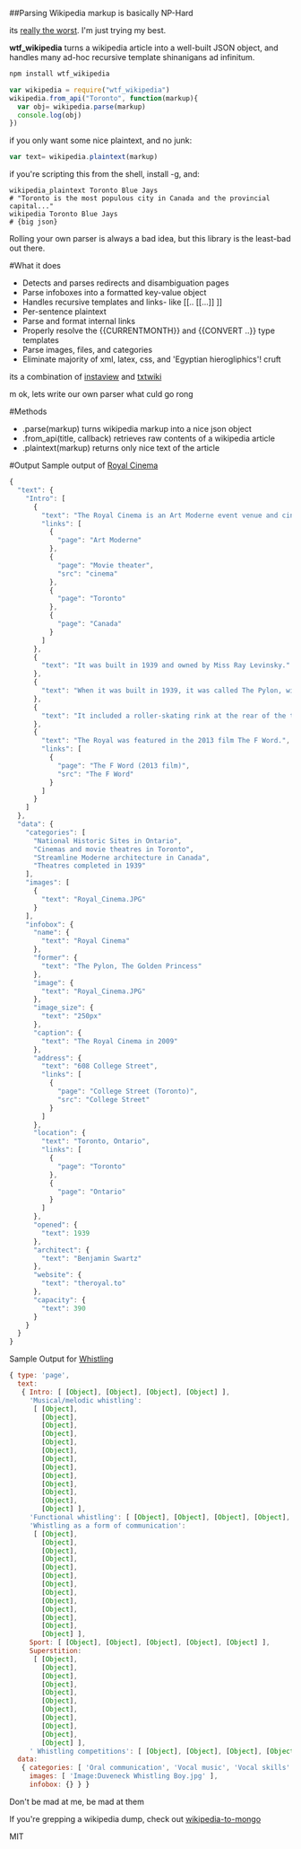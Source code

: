 ##Parsing Wikipedia markup is basically NP-Hard

its [really the worst](https://en.wikipedia.org/wiki/Help:WikiHiero_syntax).   I'm just trying my best.

**wtf_wikipedia** turns a wikipedia article into a well-built JSON object, and handles many ad-hoc recursive template shinanigans ad infinitum.

```bash
npm install wtf_wikipedia
````
````javascript
var wikipedia = require("wtf_wikipedia")
wikipedia.from_api("Toronto", function(markup){
  var obj= wikipedia.parse(markup)
  console.log(obj)
})
````
if you only want some nice plaintext, and no junk:
````javascript
var text= wikipedia.plaintext(markup)
````
if you're scripting this from the shell, install -g, and:
````shell
wikipedia_plaintext Toronto Blue Jays
# "Toronto is the most populous city in Canada and the provincial capital..."
wikipedia Toronto Blue Jays
# {big json}
````


Rolling your own parser is always a bad idea, but this library is the least-bad out there.

#What it does
* Detects and parses redirects and disambiguation pages
* Parse infoboxes into a formatted key-value object
* Handles recursive templates and links- like [[.. [[...]] ]]
* Per-sentence plaintext
* Parse and format internal links
* Properly resolve the {{CURRENTMONTH}} and {{CONVERT ..}} type templates
* Parse images, files, and categories
* Eliminate majority of xml, latex, css, and 'Egyptian hierogliphics'! cruft


its a combination of [instaview](https://en.wikipedia.org/wiki/User:Pilaf/InstaView) and [txtwiki](https://github.com/joaomsa/txtwiki.js)

m ok, lets write our own parser what culd go rong

#Methods
* .parse(markup)
  turns wikipedia markup into a nice json object
* .from_api(title, callback)
  retrieves raw contents of a wikipedia article
* .plaintext(markup)
  returns only nice text of the article

#Output
Sample output of [Royal Cinema](https://en.wikipedia.org/wiki/Royal_Cinema)
````javascript
{
  "text": {
    "Intro": [
      {
        "text": "The Royal Cinema is an Art Moderne event venue and cinema in Toronto, Canada.",
        "links": [
          {
            "page": "Art Moderne"
          },
          {
            "page": "Movie theater",
            "src": "cinema"
          },
          {
            "page": "Toronto"
          },
          {
            "page": "Canada"
          }
        ]
      },
      {
        "text": "It was built in 1939 and owned by Miss Ray Levinsky."
      },
      {
        "text": "When it was built in 1939, it was called The Pylon, with an accompanying large sign at the front of the theatre."
      },
      {
        "text": "It included a roller-skating rink at the rear of the theatre, and a dance hall on the second floor."
      },
      {
        "text": "The Royal was featured in the 2013 film The F Word.",
        "links": [
          {
            "page": "The F Word (2013 film)",
            "src": "The F Word"
          }
        ]
      }
    ]
  },
  "data": {
    "categories": [
      "National Historic Sites in Ontario",
      "Cinemas and movie theatres in Toronto",
      "Streamline Moderne architecture in Canada",
      "Theatres completed in 1939"
    ],
    "images": [
      {
        "text": "Royal_Cinema.JPG"
      }
    ],
    "infobox": {
      "name": {
        "text": "Royal Cinema"
      },
      "former": {
        "text": "The Pylon, The Golden Princess"
      },
      "image": {
        "text": "Royal_Cinema.JPG"
      },
      "image_size": {
        "text": "250px"
      },
      "caption": {
        "text": "The Royal Cinema in 2009"
      },
      "address": {
        "text": "608 College Street",
        "links": [
          {
            "page": "College Street (Toronto)",
            "src": "College Street"
          }
        ]
      },
      "location": {
        "text": "Toronto, Ontario",
        "links": [
          {
            "page": "Toronto"
          },
          {
            "page": "Ontario"
          }
        ]
      },
      "opened": {
        "text": 1939
      },
      "architect": {
        "text": "Benjamin Swartz"
      },
      "website": {
        "text": "theroyal.to"
      },
      "capacity": {
        "text": 390
      }
    }
  }
}
````

Sample Output for [Whistling]()
````javascript
{ type: 'page',
  text:
   { Intro: [ [Object], [Object], [Object], [Object] ],
     'Musical/melodic whistling':
      [ [Object],
        [Object],
        [Object],
        [Object],
        [Object],
        [Object],
        [Object],
        [Object],
        [Object],
        [Object],
        [Object],
        [Object],
        [Object] ],
     'Functional whistling': [ [Object], [Object], [Object], [Object], [Object], [Object] ],
     'Whistling as a form of communication':
      [ [Object],
        [Object],
        [Object],
        [Object],
        [Object],
        [Object],
        [Object],
        [Object],
        [Object],
        [Object],
        [Object],
        [Object],
        [Object] ],
     Sport: [ [Object], [Object], [Object], [Object], [Object] ],
     Superstition:
      [ [Object],
        [Object],
        [Object],
        [Object],
        [Object],
        [Object],
        [Object],
        [Object],
        [Object],
        [Object],
        [Object] ],
     ' Whistling competitions': [ [Object], [Object], [Object], [Object] ] },
  data:
   { categories: [ 'Oral communication', 'Vocal music', 'Vocal skills' ],
     images: [ 'Image:Duveneck Whistling Boy.jpg' ],
     infobox: {} } }
````

Don't be mad at me, be mad at them


If you're grepping a wikipedia dump, check out [wikipedia-to-mongo](https://github.com/spencermountain/wikipedia-to-mongodb)

MIT